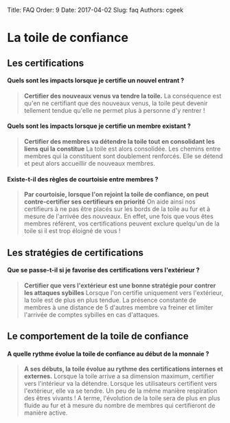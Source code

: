 Title: FAQ
Order: 9
Date: 2017-04-02
Slug: faq
Authors: cgeek

# La toile de confiance

## Les certifications 

#### Quels sont les impacts lorsque je certifie un nouvel entrant ?

> **Certifier des nouveaux venus va tendre la toile.**
La conséquence est qu'en ne certifiant que des nouveaux venus, la toile peut devenir tellement tendue qu'elle ne permet plus à personne d'y rentrer !


#### Quels sont les impacts lorsque je certifie un membre existant ?

> **Certifier des membres va détendre la toile tout en consolidant les liens qui la constitue**
La toile est alors consolidée. Les chemins entre membres qui la constituent sont doublement renforcés. Elle se détend et peut alors accueillir de nouveaux membres.

#### Existe-t-il des règles de courtoisie entre membres ?
> **Par courtoisie, lorsque l'on rejoint la toile de confiance, on peut contre-certifier ses certifieurs en priorité**
On aide ainsi nos certifieurs à ne pas être placés sur les bords de la toile au fur et à mesure de l'arrivée des nouveaux. En effet, une fois que vous êtes membres référent, vos certifications peuvent exclure quelqu'un de la toile si il est trop éloigné de vous !

## Les stratégies de certifications

#### Que se passe-t-il si je favorise des certifications vers l'extérieur ?

> **Certifier que vers l'extérieur est une bonne stratégie pour contrer les attaques sybilles**
Lorsque l'on certifie uniquement vers l'extérieur, la toile est de plus en plus tendue. La présence constante de membres à une distance de 5 d'autres membre va freiner et limiter l'arrivée de comptes sybilles en cas d'attaques.

## Le comportement de la toile de confiance

#### A quelle rythme évolue la toile de confiance au début de la monnaie ?

> **A ses débuts, la toile évolue au rythme des certifications internes et externes.**
Lorsque la toile arrive a sa dimension maximum, certifier vers l'intérieur va la détendre. Lorsque les utilisateurs certifient vers l'extérieur, elle va se tendre. Un peu de la même manière respiration des êtres vivants ! A terme, l'évolution de la toile sera de plus en plus fluide au fur et à mesure du nombre de membres qui certifieront de manière active.



